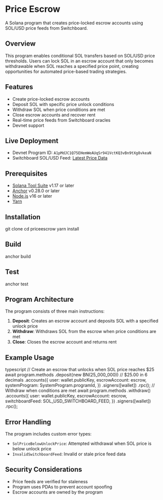 # Price Escrow

A Solana program that creates price-locked escrow accounts using SOL/USD price feeds from Switchboard.

## Overview

This program enables conditional SOL transfers based on SOL/USD price thresholds. Users can lock SOL in an escrow account that only becomes withdrawable when SOL reaches a specified price point, creating opportunities for automated price-based trading strategies.

## Features

- Create price-locked escrow accounts
- Deposit SOL with specific price unlock conditions
- Withdraw SOL when price conditions are met
- Close escrow accounts and recover rent
- Real-time price feeds from Switchboard oracles
- Devnet support

## Live Deployment

- Devnet Program ID: `A1pMdJC1Q75EHemWeAUqSr941VctKQ3vBn9tXg8vkeaN`
- Switchboard SOL/USD Feed: [Latest Price Data](https://app.switchboard.xyz/solana/devnet/feed/GvDMxPzN1sCj7L26YDK2HnMRXEQmQ2aemov8YBtPS7vR)

## Prerequisites

- [Solana Tool Suite](https://docs.solana.com/cli/install-solana-cli-tools) v1.17 or later
- [Anchor](https://www.anchor-lang.com/docs/installation) v0.28.0 or later
- [Node.js](https://nodejs.org/) v16 or later
- [Yarn](https://yarnpkg.com/)

## Installation 

git clone 
cd priceescrow
yarn install

## Build
anchor build

## Test
anchor test

## Program Architecture

The program consists of three main instructions:

1. **Deposit**: Creates an escrow account and deposits SOL with a specified unlock price
2. **Withdraw**: Withdraws SOL from the escrow when price conditions are met
3. **Close**: Closes the escrow account and returns rent

## Example Usage
typescript
// Create an escrow that unlocks when SOL price reaches $25
await program.methods
.deposit(new BN(25_000_000)) // $25.00 in 6 decimals
.accounts({
user: wallet.publicKey,
escrowAccount: escrow,
systemProgram: SystemProgram.programId,
})
.signers([wallet])
.rpc();
// Withdraw when conditions are met
await program.methods
.withdraw()
.accounts({
user: wallet.publicKey,
escrowAccount: escrow,
switchboardFeed: SOL_USD_SWITCHBOARD_FEED,
})
.signers([wallet])
.rpc();

## Error Handling

The program includes custom error types:
- `SolPriceBelowUnlockPrice`: Attempted withdrawal when SOL price is below unlock price
- `InvalidSwitchboardFeed`: Invalid or stale price feed data

## Security Considerations

- Price feeds are verified for staleness
- Program uses PDAs to prevent account spoofing
- Escrow accounts are owned by the program